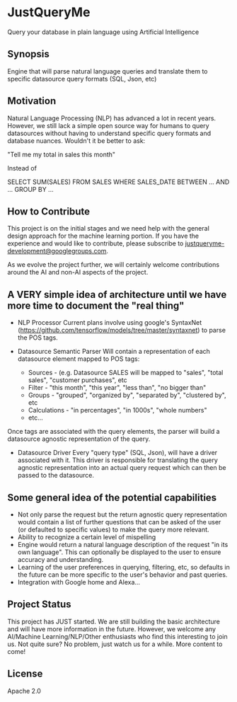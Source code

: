 # JustQueryMe
Query your database in plain language using Artificial Intelligence

## Synopsis

Engine that will parse natural language queries and translate them to specific datasource query formats (SQL, Json, etc)

## Motivation

Natural Language Processing (NLP) has advanced a lot in recent years. However, we still lack a simple open source way for humans to query datasources without having to understand specific query formats and database nuances. Wouldn't it be better to ask:

"Tell me my total in sales this month"

Instead of

SELECT SUM(SALES) FROM SALES WHERE SALES_DATE BETWEEN ... AND ... GROUP BY ...

## How to Contribute

This project is on the initial stages and we need help with the general design approach for the machine learning portion. If you have the experience and would like to contribute, please subscribe to justqueryme-development@googlegroups.com.

As we evolve the project further, we will certainly welcome contributions around the AI and non-AI aspects of the project.

## A VERY simple idea of architecture until we have more time to document the "real thing"

- NLP Processor
Current plans involve using google's SyntaxNet (https://github.com/tensorflow/models/tree/master/syntaxnet) to parse the POS tags. 

- Datasource Semantic Parser
Will contain a representation of each datasource element mapped to POS tags:
  - Sources - (e.g. Datasource SALES will be mapped to "sales", "total sales", "customer purchases", etc
  - Filter -  "this month", "this year", "less than", "no bigger than"
  - Groups - "grouped", "organized by", "separated by", "clustered by", etc
  - Calculations - "in percentages", "in 1000s", "whole numbers"
  - etc...
  
Once tags are associated with the query elements, the parser will build a datasource agnostic representation of the query.

- Datasource Driver
Every "query type" (SQL, Json), will have a driver associated with it. This driver is responsible for translating the query agnostic representation into an actual query request which can then be passed to the datasource.

## Some general idea of the potential capabilities

- Not only parse the request but the return agnostic query representation would contain a list of further questions that can be asked of the user (or defaulted to specific values) to make the query more relevant.
- Ability to recognize a certain level of mispelling
- Engine would return a natural language description of the request "in its own language". This can optionally be displayed to the user to ensure accuracy and understanding.
- Learning of the user preferences in querying, filtering, etc, so defaults in the future can be more specific to the user's behavior and past queries.
- Integration with Google home and Alexa...

## Project Status

This project has JUST started. We are still building the basic architecture and will have more information in the future. However, we welcome any AI/Machine Learning/NLP/Other enthusiasts who find this interesting to join us. Not quite sure? No problem, just watch us for a while. More content to come!

## License

Apache 2.0
